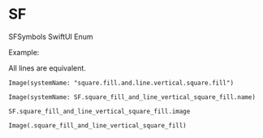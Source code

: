 # SF

SFSymbols SwiftUI Enum

Example:

All lines are equivalent.

    Image(systemName: "square.fill.and.line.vertical.square.fill")
            
    Image(systemName: SF.square_fill_and_line_vertical_square_fill.name)
            
    SF.square_fill_and_line_vertical_square_fill.image

    Image(.square_fill_and_line_vertical_square_fill)
